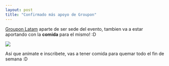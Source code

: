 ```yaml
---
layout: post
title: "Confirmado más apoyo de Groupon"
---
```


[Groupon Latam](http://www.groupon.cl) aparte de ser sede del evento, tambien va a estar aportando con la __comida__ para el mismo! :D

<!--more-->

![](/public/images/groupon-logo.png)

Así que anímate e inscribete, vas a tener comida para quemar todo el fin de semana :D
